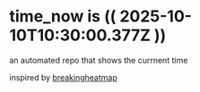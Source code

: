 # time_now is (( 2025-10-10T10:30:00.377Z ))

an automated repo that shows the currnent time

inspired by [breakingheatmap](https://github.com/breakingheatmap/breakingheatmap)